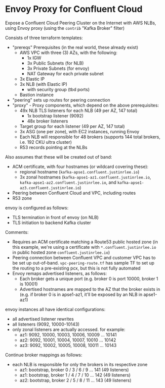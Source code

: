 # Envoy Proxy for Confluent Cloud

Expose a Confluent Cloud Peering Cluster on the Internet with AWS NLBs, using Envoy proxy (using the `contrib` "Kafka Broker" filter)

Consists of three terraform templates:
* "prereqs" Prerequisites (in the real world, these already exist)
    * AWS VPC with three (3) AZs, with the following:
        * 1x IGW
        * 3x Public Subnets (for NLB)
        * 3x Private Subnets (for envoy)
        * NAT Gateway for each private subnet
    * 3x Elastic IP
    * 3x NLB (with Elastic IP)
        * with security group (tbd ports)
    * Bastion instance
* "peering" sets up routes for peering connection
* "proxy" - Proxy components, which depend on the above prerequisites:
    * 49x NLB TLS listeners for each NLB (49 per AZ, 147 total)
        * 1x bootstrap listener (9092)
        * 48x broker listeners
    * Target group for each listener (49 per AZ, 147 total)
    * 3x ASG (one per zone), with EC2 instances, running Envoy
    * Each NLB will responsible for 48 brokers (supports 144 total brokers, i.e. 192 CKU ultra cluster)
    * R53 records pointing at the NLBs

Also assumes that these will be created out of band:
* ACM certificate, with four hostnames (or wildcard covering these):
    * regional hostname (`kafka-apse1.confluent.justinrlee.io`)
    * 3x zonal hostnames (`kafka-apse1-az1.confluent.justinrlee.io`, `kafka-apse1-az2.confluent.justinrlee.io`, and `kafka-apse1-az3.confluent.justinrlee.io`)
* Peering between Confluent Cloud and VPC, including routes
* R53 zone

envoy is configured as follows:
* TLS termination in front of envoy (on NLB)
* TLS initiation to backend Kafka cluster

Comments:
* Requires an ACM certificate matching a Route53 public hosted zone (in this example, we're using a certificate with `*.confluent.justinrlee.io` in public hosted zone `confluent.justinrlee.io`)
* Peering connection between Confluent VPC and customer VPC has to be set up out-of-band. `vpc-peering-route.tf` has sample TF to set up the routing to a pre-existing pcx, but this is not fully automated
* Envoy remaps advertised listeners, as follows:
    * Each broker gets a unique port (e.g. broker 0 is port 10000, broker 1 is 10001)
    * Advertised hostnames are mapped to the AZ that the broker exists in (e.g. if broker 0 is in apse1-az1, it'll be exposed by an NLB in apse1-az1)

envoy instances all have identical configurations:
* all advertised listener rewrites
* all listeners (9092, 10000-10143)
* only zonal listeners are actually accessed. for example:
    * az1: 9092, 10000, 10003, 10006, 10009 ... 10141
    * az2: 9092, 10001, 10004, 10007, 10010 ... 10142
    * az3: 9092, 10002, 10005, 10008, 10011 ... 10143

Continue broker mappings as follows:
* each NLB is responsible for only the brokers in its respective zone
    * az1: bootstrap, broker 0 / 3 / 6 /  9 ... 141 (49 listeners)
    * az1: bootstrap, broker 1 / 4 / 7 / 10 ... 142 (49 listeners)
    * az2: bootstrap, broker 2 / 5 / 8 / 11 ... 143 (49 listeners)